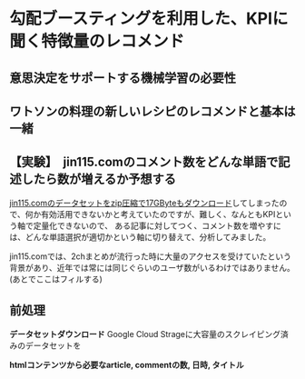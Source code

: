 # 勾配ブースティングを利用した、KPIに聞く特徴量のレコメンド

## 意思決定をサポートする機械学習の必要性

## ワトソンの料理の新しいレシピのレコメンドと基本は一緒

## 【実験】　jin115.comのコメント数をどんな単語で記述したら数が増えるか予想する
[jin115.comのデータセットをzip圧縮で17GByteもダウンロード](https://storage.googleapis.com/nardtree/jin115-20171125)してしまったので、何か有効活用できないかと考えていたのですが、難しく、なんともKPIという軸で定量化できないので、
ある記事に対してつく、コメント数を増やすには、どんな単語選択が適切かという軸に切り替えて、分析してみました。  

jin115.comでは、2chまとめが流行った時に大量のアクセスを受けていたという背景があり、近年では常には同じぐらいのユーザ数がいるわけではありません。  
(あとでここはフィルする)

## 前処理

**データセットダウンロード**
Google Cloud Strageに大容量のスクレイピング済みのデータセットを

**htmlコンテンツから必要なarticle, commentの数, 日時, タイトル**

